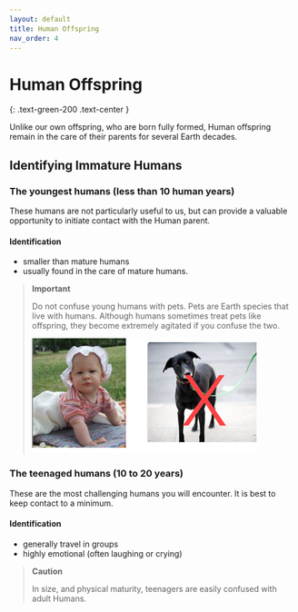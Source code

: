 ```yaml
---
layout: default
title: Human Offspring
nav_order: 4
---
```


# Human Offspring
{: .text-green-200 .text-center }

Unlike our own offspring, who are born fully formed, Human offspring remain in the care of their parents for several Earth decades.

## Identifying Immature Humans

### The youngest humans (less than 10 human years)

These humans are not particularly useful to us, but can provide a valuable opportunity to initiate contact with the Human parent.

#### Identification

- smaller than mature humans
- usually found in the care of mature humans. 

> **Important**
>
> Do not confuse young humans with pets. Pets are Earth species that live with humans.
> Although humans sometimes treat pets like offspring, they become extremely agitated if you confuse the two.
>
> ![BabyDog](images/BabyDog.png)

### The teenaged humans (10 to 20 years)

These are the most challenging humans you will encounter. It is best to keep contact to a minimum.

#### Identification

- generally travel in groups
- highly emotional (often laughing or crying)

> **Caution**
>
> In size, and physical maturity, teenagers are easily confused with adult Humans. 
